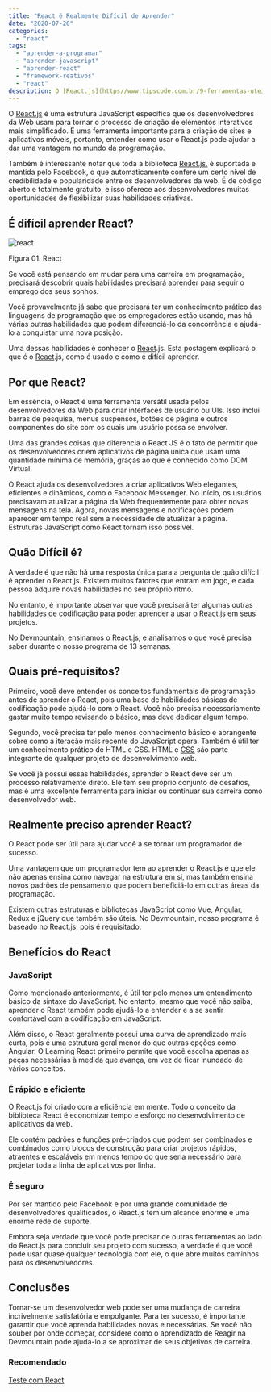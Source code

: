 ```yaml
---
title: "React é Realmente Difícil de Aprender"
date: "2020-07-26"
categories: 
  - "react"
tags: 
  - "aprender-a-programar"
  - "aprender-javascript"
  - "aprender-react"
  - "framework-reativos"
  - "react"
description: O [React.js](https//www.tipscode.com.br/9-ferramentas-uteis-para-trabalhar-com-react/) é uma estrutura JavaScript específica que os desenvolvedores da Web usam para tornar o processo de criação de elementos interativos mais simplificado. É uma ferramenta importante para a criação de sites e aplicativos móveis, portanto, entender como usar o React.js pode ajudar a dar uma vantagem no mundo da programação.
---
```


O [React.js](/9-ferramentas-uteis-para-trabalhar-com-react/) é uma estrutura JavaScript específica que os desenvolvedores da Web usam para tornar o processo de criação de elementos interativos mais simplificado. É uma ferramenta importante para a criação de sites e aplicativos móveis, portanto, entender como usar o React.js pode ajudar a dar uma vantagem no mundo da programação.

Também é interessante notar que toda a biblioteca [React.js.](/programador-fullstack-8-semanas) é suportada e mantida pelo Facebook, o que automaticamente confere um certo nível de credibilidade e popularidade entre os desenvolvedores da web. É de código aberto e totalmente gratuito, e isso oferece aos desenvolvedores muitas oportunidades de flexibilizar suas habilidades criativas.

## É difícil aprender React?

![react
](/uploads/2020/04/perguntas-png-2.png)

Figura 01: React

Se você está pensando em mudar para uma carreira em programação, precisará descobrir quais habilidades precisará aprender para seguir o emprego dos seus sonhos.

Você provavelmente já sabe que precisará ter um conhecimento prático das linguagens de programação que os empregadores estão usando, mas há várias outras habilidades que podem diferenciá-lo da concorrência e ajudá-lo a conquistar uma nova posição.

Uma dessas habilidades é conhecer o [React](/programador-fullstack-8-semanas).js. Esta postagem explicará o que é o [React](/programador-fullstack-8-semanas).js, como é usado e como é difícil aprender.

## Por que React?

Em essência, o React é uma ferramenta versátil usada pelos desenvolvedores da Web para criar interfaces de usuário ou UIs. Isso inclui barras de pesquisa, menus suspensos, botões de página e outros componentes do site com os quais um usuário possa se envolver.

Uma das grandes coisas que diferencia o React JS é o fato de permitir que os desenvolvedores criem aplicativos de página única que usam uma quantidade mínima de memória, graças ao que é conhecido como DOM Virtual.

O React ajuda os desenvolvedores a criar aplicativos Web elegantes, eficientes e dinâmicos, como o Facebook Messenger. No início, os usuários precisavam atualizar a página da Web frequentemente para obter novas mensagens na tela. Agora, novas mensagens e notificações podem aparecer em tempo real sem a necessidade de atualizar a página. Estruturas JavaScript como React tornam isso possível.

## Quão Difícil é?

A verdade é que não há uma resposta única para a pergunta de quão difícil é aprender o React.js. Existem muitos fatores que entram em jogo, e cada pessoa adquire novas habilidades no seu próprio ritmo.

No entanto, é importante observar que você precisará ter algumas outras habilidades de codificação para poder aprender a usar o React.js em seus projetos.

No Devmountain, ensinamos o React.js, e analisamos o que você precisa saber durante o nosso programa de 13 semanas.

## Quais pré-requisitos?

Primeiro, você deve entender os conceitos fundamentais de programação antes de aprender o React, pois uma base de habilidades básicas de codificação pode ajudá-lo com o React. Você não precisa necessariamente gastar muito tempo revisando o básico, mas deve dedicar algum tempo.

Segundo, você precisa ter pelo menos conhecimento básico e abrangente sobre como a iteração mais recente do JavaScript opera. Também é útil ter um conhecimento prático de HTML e CSS. HTML e [CSS](/uploads/2020/07/bulma-css.png) são parte integrante de qualquer projeto de desenvolvimento web.

Se você já possui essas habilidades, aprender o React deve ser um processo relativamente direto. Ele tem seu próprio conjunto de desafios, mas é uma excelente ferramenta para iniciar ou continuar sua carreira como desenvolvedor web.

## Realmente preciso aprender React?

O React pode ser útil para ajudar você a se tornar um programador de sucesso.

Uma vantagem que um programador tem ao aprender o React.js é que ele não apenas ensina como navegar na estrutura em si, mas também ensina novos padrões de pensamento que podem beneficiá-lo em outras áreas da programação.

Existem outras estruturas e bibliotecas JavaScript como Vue, Angular, Redux e jQuery que também são úteis. No Devmountain, nosso programa é baseado no React.js, pois é requisitado.

## Benefícios do React

### JavaScript

Como mencionado anteriormente, é útil ter pelo menos um entendimento básico da sintaxe do JavaScript. No entanto, mesmo que você não saiba, aprender o React também pode ajudá-lo a entender e a se sentir confortável com a codificação em JavaScript.

Além disso, o React geralmente possui uma curva de aprendizado mais curta, pois é uma estrutura geral menor do que outras opções como Angular. O Learning React primeiro permite que você escolha apenas as peças necessárias à medida que avança, em vez de ficar inundado de vários conceitos.

### É rápido e eficiente

O React.js foi criado com a eficiência em mente. Todo o conceito da biblioteca React é economizar tempo e esforço no desenvolvimento de aplicativos da web.

Ele contém padrões e funções pré-criados que podem ser combinados e combinados como blocos de construção para criar projetos rápidos, atraentes e escaláveis ​​em menos tempo do que seria necessário para projetar toda a linha de aplicativos por linha.

### É seguro

Por ser mantido pelo Facebook e por uma grande comunidade de desenvolvedores qualificados, o React.js tem um alcance enorme e uma enorme rede de suporte.

Embora seja verdade que você pode precisar de outras ferramentas ao lado do React.js para concluir seu projeto com sucesso, a verdade é que você pode usar quase qualquer tecnologia com ele, o que abre muitos caminhos para os desenvolvedores.

## Conclusões

Tornar-se um desenvolvedor web pode ser uma mudança de carreira incrivelmente satisfatória e empolgante. Para ter sucesso, é importante garantir que você aprenda habilidades novas e necessárias. Se você não souber por onde começar, considere como o aprendizado de Reagir na Devmountain pode ajudá-lo a se aproximar de seus objetivos de carreira.

### Recomendado

[Teste com React](/react-guia-completo-para-testes/)
